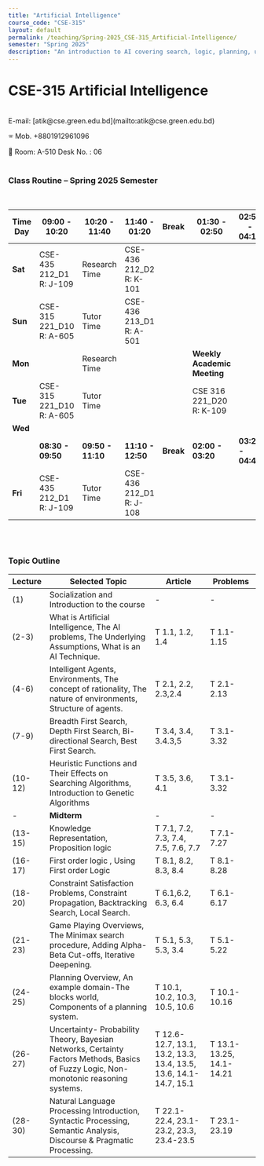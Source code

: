 ```yaml
---
title: "Artificial Intelligence"
course_code: "CSE-315"
layout: default 
permalink: /teaching/Spring-2025_CSE-315_Artificial-Intelligence/
semester: "Spring 2025"
description: "An introduction to AI covering search, logic, planning, uncertainty, and NLP with real-world applications."
---
```

# CSE-315 Artificial Intelligence
<br>
E-mail: [atik@cse.green.edu.bd](mailto:atik@cse.green.edu.bd)  

🕾 Mob. +8801912961096  

:office: Room: A-510 Desk No. : 06
<br>
<br>
### Class Routine – Spring 2025 Semester
<br>

| **Time** <br> **Day** | **09:00 - 10:20** | **10:20 - 11:40** | **11:40 - 01:20** | **Break** | **01:30 - 02:50** | **02:50 - 04:10** |
|----------|-------------------|-------------------|-------------------|-----------|-------------------|-------------------|
| **Sat**  | CSE-435 212_D1 R: J-109 | Research Time | CSE-436 212_D2 R: K-101 |           |                   |                   |
| **Sun**  | CSE-315 221_D10 R: A-605 | Tutor Time | CSE-436 213_D1 R: A-501 |           |                   |                   |
| **Mon**  |                   | Research Time |                   |           | **Weekly Academic Meeting** |                   |
| **Tue**  | CSE-315 221_D10 R: A-605 | Tutor Time |                   |           | CSE 316 221_D20 R: K-109 |                   |
| **Wed**  |                   |                   |                   |           |                   |                   |
|          | **08:30 - 09:50** | **09:50 - 11:10** | **11:10 - 12:50** | **Break** | **02:00 - 03:20** | **03:20 - 04:40** |
| **Fri**  | CSE-435 212_D1 R: J-109 | Tutor Time | CSE-436 212_D1 R: J-108 |           |                   |                   |


<br>
<br>

### Topic Outline

| Lecture  | Selected Topic  | Article  | Problems  |
|----------|---------------|----------|-----------|
| (1)      | Socialization and Introduction to the course | - | - |
| (2-3)    | What is Artificial Intelligence, The AI problems, The Underlying Assumptions, What is an AI Technique. | T 1.1, 1.2, 1.4 | T 1.1-1.15 |
| (4-6)    | Intelligent Agents, Environments, The concept of rationality, The nature of environments, Structure of agents. | T 2.1, 2.2, 2.3,2.4 | T 2.1-2.13 |
| (7-9)    | Breadth First Search, Depth First Search, Bi-directional Search, Best First Search. | T 3.4, 3.4, 3.4.3,5 | T 3.1-3.32 |
| (10-12)  | Heuristic Functions and Their Effects on Searching Algorithms, Introduction to Genetic Algorithms | T 3.5, 3.6, 4.1 | T 3.1-3.32 |
| -        | **Midterm** | - | - |
| (13-15)  | Knowledge Representation, Proposition logic | T 7.1, 7.2, 7.3, 7.4, 7.5, 7.6, 7.7 | T 7.1-7.27 |
| (16-17)  | First order logic , Using First order Logic | T 8.1, 8.2, 8.3, 8.4 | T 8.1-8.28 |
| (18-20)  | Constraint Satisfaction Problems, Constraint Propagation, Backtracking Search, Local Search. | T 6.1,6.2, 6.3, 6.4 | T 6.1-6.17 |
| (21-23)  | Game Playing Overviews, The Minimax search procedure, Adding Alpha-Beta Cut-offs, Iterative Deepening. | T 5.1, 5.3, 5.3, 3.4 | T 5.1-5.22 |
| (24-25)  | Planning Overview, An example domain-The blocks world, Components of a planning system. | T 10.1, 10.2, 10.3, 10.5, 10.6 | T 10.1-10.16 |
| (26-27)  | Uncertainty- Probability Theory, Bayesian Networks, Certainty Factors Methods, Basics of Fuzzy Logic, Non-monotonic reasoning systems. | T 12.6-12.7, 13.1, 13.2, 13.3, 13.4, 13.5, 13.6, 14.1-14.7, 15.1 | T 13.1-13.25, 14.1-14.21 |
| (28-30)  | Natural Language Processing Introduction, Syntactic Processing, Semantic Analysis, Discourse & Pragmatic Processing. | T 22.1-22.4, 23.1-23.2, 23.3, 23.4-23.5 | T 23.1-23.19 |
